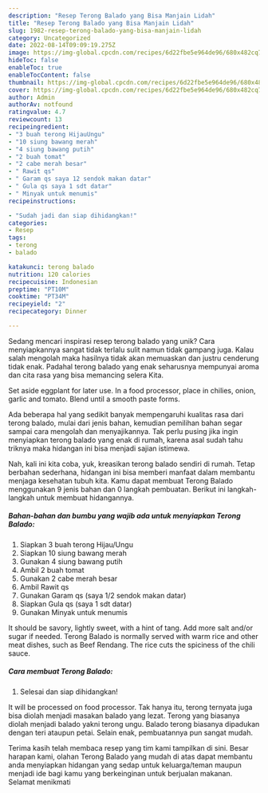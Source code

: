 ```yaml
---
description: "Resep Terong Balado yang Bisa Manjain Lidah"
title: "Resep Terong Balado yang Bisa Manjain Lidah"
slug: 1982-resep-terong-balado-yang-bisa-manjain-lidah
category: Uncategorized
date: 2022-08-14T09:09:19.275Z
image: https://img-global.cpcdn.com/recipes/6d22fbe5e964de96/680x482cq70/terong-balado-foto-resep-utama.jpg
hideToc: false
enableToc: true
enableTocContent: false
thumbnail: https://img-global.cpcdn.com/recipes/6d22fbe5e964de96/680x482cq70/terong-balado-foto-resep-utama.jpg
cover: https://img-global.cpcdn.com/recipes/6d22fbe5e964de96/680x482cq70/terong-balado-foto-resep-utama.jpg
author: Admin
authorAv: notfound
ratingvalue: 4.7
reviewcount: 13
recipeingredient:
- "3 buah terong HijauUngu"
- "10 siung bawang merah"
- "4 siung bawang putih"
- "2 buah tomat"
- "2 cabe merah besar"
- " Rawit qs"
- " Garam qs saya 12 sendok makan datar"
- " Gula qs saya 1 sdt datar"
- " Minyak untuk menumis"
recipeinstructions:

- "Sudah jadi dan siap dihidangkan!"
categories:
- Resep
tags:
- terong
- balado

katakunci: terong balado 
nutrition: 120 calories
recipecuisine: Indonesian
preptime: "PT10M"
cooktime: "PT34M"
recipeyield: "2"
recipecategory: Dinner

---
```





Sedang mencari inspirasi resep terong balado yang unik? Cara menyiapkannya sangat tidak terlalu sulit namun tidak gampang juga. Kalau salah mengolah maka hasilnya tidak akan memuaskan dan justru cenderung tidak enak. Padahal terong balado yang enak seharusnya mempunyai aroma dan cita rasa yang bisa memancing selera Kita.





Set aside eggplant for later use. In a food processor, place in chilies, onion, garlic and tomato. Blend until a smooth paste forms.

Ada beberapa hal yang sedikit banyak mempengaruhi kualitas rasa dari terong balado, mulai dari jenis bahan, kemudian pemilihan bahan segar sampai cara mengolah dan menyajikannya. Tak perlu pusing jika ingin menyiapkan terong balado yang enak di rumah, karena asal sudah tahu triknya maka hidangan ini bisa menjadi sajian istimewa.






Nah, kali ini kita coba, yuk, kreasikan terong balado sendiri di rumah. Tetap berbahan sederhana, hidangan ini bisa memberi manfaat dalam membantu menjaga kesehatan tubuh kita. Kamu dapat membuat Terong Balado menggunakan 9 jenis bahan dan 0 langkah pembuatan. Berikut ini langkah-langkah untuk membuat hidangannya.

<!--inarticleads1-->

##### Bahan-bahan dan bumbu yang wajib ada untuk menyiapkan Terong Balado:

1. Siapkan 3 buah terong Hijau/Ungu
1. Siapkan 10 siung bawang merah
1. Gunakan 4 siung bawang putih
1. Ambil 2 buah tomat
1. Gunakan 2 cabe merah besar
1. Ambil  Rawit qs
1. Gunakan  Garam qs (saya 1/2 sendok makan datar)
1. Siapkan  Gula qs (saya 1 sdt datar)
1. Gunakan  Minyak untuk menumis


It should be savory, lightly sweet, with a hint of tang. Add more salt and/or sugar if needed. Terong Balado is normally served with warm rice and other meat dishes, such as Beef Rendang. The rice cuts the spiciness of the chili sauce. 

<!--inarticleads2-->

##### Cara membuat Terong Balado:


1. Selesai dan siap dihidangkan!

It will be processed on food processor. Tak hanya itu, terong ternyata juga bisa diolah menjadi masakan balado yang lezat. Terong yang biasanya diolah menjadi balado yakni terong ungu. Balado terong biasanya dipadukan dengan teri ataupun petai. Selain enak, pembuatannya pun sangat mudah. 

Terima kasih telah membaca resep yang tim kami tampilkan di sini. Besar harapan kami, olahan Terong Balado yang mudah di atas dapat membantu anda menyiapkan hidangan yang sedap untuk keluarga/teman maupun menjadi ide bagi kamu yang berkeinginan untuk berjualan makanan. Selamat menikmati
